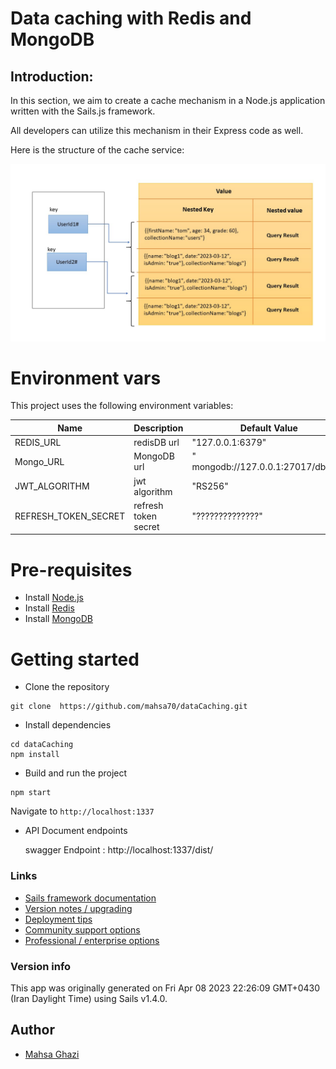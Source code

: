 # Data caching with Redis and MongoDB

## Introduction:

In this section, we aim to create a cache mechanism in a Node.js application written with the Sails.js framework.

All developers can utilize this mechanism in their Express code as well.

Here is the structure of the cache service:

![My Image](cacheDB.jpg)

# Environment vars

This project uses the following environment variables:

| Name                 | Description          | Default Value                      |
| -------------------- | -------------------- | ---------------------------------- |
| REDIS_URL            | redisDB url          | "127.0.0.1:6379"                   |
| Mongo_URL            | MongoDB url          | " mongodb://127.0.0.1:27017/dbApp" |
| JWT_ALGORITHM        | jwt algorithm        | "RS256"                            |
| REFRESH_TOKEN_SECRET | refresh token secret | "??????????????"                   |

# Pre-requisites

- Install [Node.js](https://nodejs.org/en/)
- Install [Redis](https://www.digitalocean.com/community/tutorials/how-to-install-and-secure-redis-on-ubuntu-22-04)
- Install [MongoDB](https://www.mongodb.com/docs/manual/tutorial/install-mongodb-on-ubuntu/)

# Getting started

- Clone the repository

```
git clone  https://github.com/mahsa70/dataCaching.git
```

- Install dependencies

```
cd dataCaching
npm install
```

- Build and run the project

```
npm start
```

Navigate to `http://localhost:1337`

- API Document endpoints

  swagger Endpoint : http://localhost:1337/dist/

### Links

- [Sails framework documentation](https://sailsjs.com/get-started)
- [Version notes / upgrading](https://sailsjs.com/documentation/upgrading)
- [Deployment tips](https://sailsjs.com/documentation/concepts/deployment)
- [Community support options](https://sailsjs.com/support)
- [Professional / enterprise options](https://sailsjs.com/enterprise)

### Version info

This app was originally generated on Fri Apr 08 2023 22:26:09 GMT+0430 (Iran Daylight Time) using Sails v1.4.0.

## Author

- [Mahsa Ghazi](https://github.com/mahsa70)
